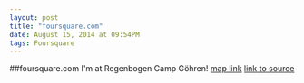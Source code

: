 ```yaml
---
layout: post
title: "foursquare.com"
date: August 15, 2014 at 09:54PM
tags: Foursquare
---
```

##foursquare.com
I'm at Regenbogen Camp Göhren! [map link](http://ift.tt/1oWzdSW)
[link to source](http://ift.tt/1t4ltVA) 
